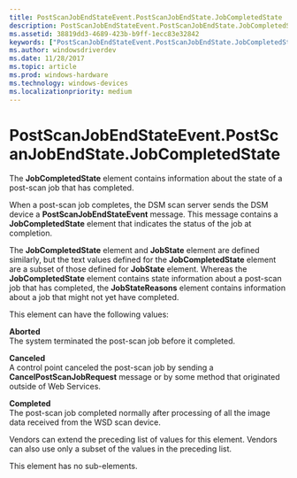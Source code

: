 ```yaml
---
title: PostScanJobEndStateEvent.PostScanJobEndState.JobCompletedState
description: PostScanJobEndStateEvent.PostScanJobEndState.JobCompletedState
ms.assetid: 38819dd3-4689-423b-b9ff-1ecc83e32842
keywords: ["PostScanJobEndStateEvent.PostScanJobEndState.JobCompletedState"]
ms.author: windowsdriverdev
ms.date: 11/28/2017
ms.topic: article
ms.prod: windows-hardware
ms.technology: windows-devices
ms.localizationpriority: medium
---
```


# PostScanJobEndStateEvent.PostScanJobEndState.JobCompletedState


The **JobCompletedState** element contains information about the state of a post-scan job that has completed.

When a post-scan job completes, the DSM scan server sends the DSM device a **PostScanJobEndStateEvent** message. This message contains a **JobCompletedState** element that indicates the status of the job at completion.

The **JobCompletedState** element and **JobState** element are defined similarly, but the text values defined for the **JobCompletedState** element are a subset of those defined for **JobState** element. Whereas the **JobCompletedState** element contains state information about a post-scan job that has completed, the **JobStateReasons** element contains information about a job that might not yet have completed.

This element can have the following values:

<span id="Aborted"></span><span id="aborted"></span><span id="ABORTED"></span>**Aborted**  
The system terminated the post-scan job before it completed.

<span id="Canceled"></span><span id="canceled"></span><span id="CANCELED"></span>**Canceled**  
A control point canceled the post-scan job by sending a **CancelPostScanJobRequest** message or by some method that originated outside of Web Services.

<span id="Completed"></span><span id="completed"></span><span id="COMPLETED"></span>**Completed**  
The post-scan job completed normally after processing of all the image data received from the WSD scan device.

Vendors can extend the preceding list of values for this element. Vendors can also use only a subset of the values in the preceding list.

This element has no sub-elements.

 

 





